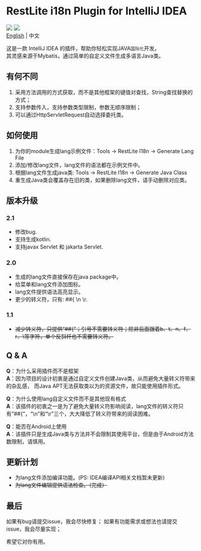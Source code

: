 # RestLite i18n Plugin for IntelliJ IDEA
[![](https://img.shields.io/github/license/Yeamy/restlite-i18n-plugin)](https://github.com/Yeamy/restlite-i18n-plugin/blob/master/LICENSE) [![](https://img.shields.io/badge/market-jetbrains-black)](https://plugins.jetbrains.com/plugin/20268-restlite-i18n)  
[English](README.md) | 中文

这是一款 IntelliJ IDEA 的插件，帮助你轻松实现JAVA`国际化`开发。  
其灵感来源于Mybatis，通过简单的自定义文件生成多语言Java类。

## 有何不同
1. 采用方法调用的方式获取，而不是其他框架的键值对查找，String查找替换的方式；
2. 支持参数传入，支持参数类型限制，参数无顺序限制；
3. 可以通过HttpServletRequest自动选择委托类。

## 如何使用
1. 为你的module生成lang示例文件：Tools → RestLite I18n → Generate Lang File
2. 添加/修改lang文件，lang文件的语法都在示例文件中。
3. 根据lang文件生成java类: Tools → RestLite I18n → Generate Java Class
4. 重生成Java类会覆盖存在旧的类，如果删除lang文件，请手动删除对应类。

## 版本升级
### 2.1
- 修改bug.
- 支持生成kotlin.
- 支持javax Servlet 和 jakarta Servlet.

### 2.0
- 生成的lang文件直接保存在java package中。
- 给菜单和lang文件添加图标。
- lang文件提供语法高亮显示。
- 更少的转义符，只有: ##{ \\n \\r.
### 1.1
- ~~减少转义符，只提供“##{”；引号不需要转义符；除非后面跟着b、t、n、f、r、\等字符，单个反斜杆也不需要转义符。~~


## Q & A
**Q**：为什么采用插件而不是框架  
**A**：因为项目的设计初衷是通过自定义文件创建Java类，从而避免大量转义符带来的杂乱感， 而Java APT无法获取类以为的资源文件，故只能使用插件形式。

**Q**：为什么使用lang自定义文件而不是其他现有格式  
**A**：该插件的初衷之一是为了避免大量转义符影响阅读，lang文件的转义符只有“##{”，“\\n”和“\\r”三个，大大降低了转义符带来的阅读困难。

**Q**：能否在Android上使用  
**A**：该插件只是生成Java类与方法并不会限制其使用平台，但是由于Android方法数限制，请慎用。

## 更新计划
- 为lang文件添加编译功能。(PS: IDEA编译API相关文档暂未更新)  
- ~~为lang文件编辑提供语法检查。（完成）~~

## 最后
如果有bug请提交issue，我会尽快修复；
如果有功能需求或想法也请提交issue，我会尽量实现；

希望它对你有用。